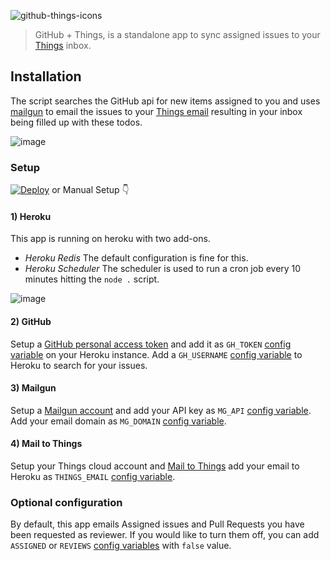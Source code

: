 ![github-things-icons](https://user-images.githubusercontent.com/54012/35299834-5fb23eee-003b-11e8-92f0-eb2ea78c7247.png)

> GitHub + Things, is a standalone app to sync assigned issues to your [Things](https://culturedcode.com/things/) inbox.

## Installation

The script searches the GitHub api for new items assigned to you and uses [mailgun][mailgun] to email the issues to your [Things email][thingsmail] resulting in your inbox being filled up with these todos.

![image](https://user-images.githubusercontent.com/54012/35371538-9216d412-0149-11e8-9961-d3e17872201f.png)

### Setup

[![Deploy](https://www.herokucdn.com/deploy/button.svg)](https://heroku.com/deploy) or Manual Setup 👇

#### 1) Heroku

This app is running on heroku with two add-ons.

- _Heroku Redis_ The default configuration is fine for this.
- _Heroku Scheduler_ The scheduler is used to run a cron job every 10 minutes hitting the `node .` script.

![image](https://user-images.githubusercontent.com/54012/35371919-d721e55e-014b-11e8-9ea3-dd3419967a6e.png)

#### 2) GitHub

Setup a [GitHub personal access token][ghtoken] and add it as `GH_TOKEN` [config variable][configv] on your Heroku instance. Add a `GH_USERNAME` [config variable][configv] to Heroku to search for your issues.

#### 3) Mailgun

Setup a [Mailgun account][mailgun] and add your API key as `MG_API` [config variable][configv]. Add your email domain as `MG_DOMAIN` [config variable][configv].

#### 4) Mail to Things

Setup your Things cloud account and [Mail to Things][thingsmail] add your email to Heroku as `THINGS_EMAIL` [config variable][configv].

### Optional configuration

By default, this app emails Assigned issues and Pull Requests you have been requested as reviewer. If you would like to turn them off, you can add `ASSIGNED` or `REVIEWS` [config variables][configv] with `false` value.

[thingsmail]:https://support.culturedcode.com/customer/en/portal/articles/2908262-using-mail-to-things
[mailgun]:https://documentation.mailgun.com/en/latest/quickstart-sending.html#how-to-start-sending-email
[ghtoken]:https://help.github.com/articles/creating-a-personal-access-token-for-the-command-line/
[configv]:https://devcenter.heroku.com/articles/config-vars
